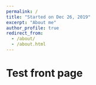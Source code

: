 ```yaml
---
permalink: /
title: "Started on Dec 26, 2019"
excerpt: "About me"
author_profile: true
redirect_from: 
  - /about/
  - /about.html
---
```


Test front page
=====
